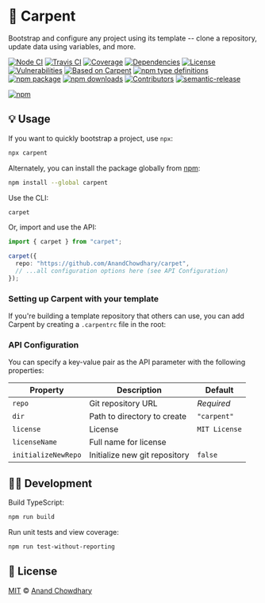 # 🔨 Carpent

Bootstrap and configure any project using its template -- clone a repository, update data using variables, and more.

[![Node CI](https://img.shields.io/github/workflow/status/AnandChowdhary/carpent/Node%20CI?label=GitHub%20CI&logo=github)](https://github.com/AnandChowdhary/carpent/actions)
[![Travis CI](https://img.shields.io/travis/AnandChowdhary/carpent?label=Travis%20CI&logo=travis%20ci&logoColor=%23fff)](https://travis-ci.org/AnandChowdhary/carpent)
[![Coverage](https://coveralls.io/repos/github/AnandChowdhary/carpent/badge.svg?branch=master&v=2)](https://coveralls.io/github/AnandChowdhary/carpent?branch=master)
[![Dependencies](https://img.shields.io/librariesio/release/npm/carpent)](https://libraries.io/npm/carpent)
[![License](https://img.shields.io/npm/l/carpent)](https://github.com/AnandChowdhary/carpent/blob/master/LICENSE)
[![Vulnerabilities](https://img.shields.io/snyk/vulnerabilities/npm/carpent.svg)](https://snyk.io/test/npm/carpent)
[![Based on Carpent](https://img.shields.io/badge/based%20on-node.ts-brightgreen)](https://github.com/AnandChowdhary/node.ts)
[![npm type definitions](https://img.shields.io/npm/types/carpent.svg)](https://unpkg.com/browse/carpent/dist/index.d.ts)
[![npm package](https://img.shields.io/npm/v/carpent.svg)](https://www.npmjs.com/package/node.ts)
[![npm downloads](https://img.shields.io/npm/dw/carpent)](https://www.npmjs.com/package/node.ts)
[![Contributors](https://img.shields.io/github/contributors/AnandChowdhary/carpent)](https://github.com/AnandChowdhary/carpent/graphs/contributors)
[![semantic-release](https://img.shields.io/badge/%20%20%F0%9F%93%A6%F0%9F%9A%80-semantic--release-e10079.svg)](https://github.com/semantic-release/semantic-release)

[![npm](https://nodei.co/npm/carpent.png)](https://www.npmjs.com/package/carpent)

## 💡 Usage

If you want to quickly bootstrap a project, use `npx`:

```bash
npx carpent
```

Alternately, you can install the package globally from [npm](https://www.npmjs.com/package/carpent):

```bash
npm install --global carpent
```

Use the CLI:

```bash
carpet
```

Or, import and use the API:

```ts
import { carpet } from "carpet";

carpet({
  repo: "https://github.com/AnandChowdhary/carpet",
  // ...all configuration options here (see API Configuration)
});
```

### Setting up Carpent with your template

If you're building a template repository that others can use, you can add Carpent by creating a `.carpentrc` file in the root:

### API Configuration

You can specify a key-value pair as the API parameter with the following properties:

| Property            | Description                   | Default       |
| ------------------- | ----------------------------- | ------------- |
| `repo`              | Git repository URL            | _Required_    |
| `dir`               | Path to directory to create   | `"carpent"`   |
| `license`           | License                       | `MIT License` |
| `licenseName`       | Full name for license         |               |
| `initializeNewRepo` | Initialize new git repository | `false`       |

## 👩‍💻 Development

Build TypeScript:

```bash
npm run build
```

Run unit tests and view coverage:

```bash
npm run test-without-reporting
```

## 📄 License

[MIT](./LICENSE) © [Anand Chowdhary](https://anandchowdhary.com)
